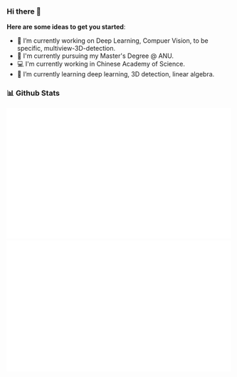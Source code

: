 ### Hi there 👋

**Here are some ideas to get you started**:

- 🔭 I’m currently working on Deep Learning, Compuer Vision, to be specific, multiview-3D-detection.  
- 📖 I'm currently pursuing my Master's Degree @ ANU.  
- 💻 I'm currently working in Chinese Academy of Science.  
- 🌱 I’m currently learning deep learning, 3D detection, linear algebra.  

### 📊 Github Stats
<a href='https://github.com/ZichengDuan/github-stats-transparent'>
  
![Stats Overview](https://raw.githubusercontent.com/ZichengDuan/github-stats-transparent/output/generated/overview.svg)
![Most Used Languages](https://raw.githubusercontent.com/ZichengDuan/github-stats-transparent/output/generated/languages.svg)

</a>
